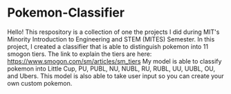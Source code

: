 # Pokemon-Classifier

Hello! This respository is a collection of one the projects I did during MIT's Minority Introduction to Engineering and STEM (MITES) Semester.
In this project, I created a classifier that is able to distinguish pokemon into 11 smogon tiers. The link to explain the tiers are here:
https://www.smogon.com/sm/articles/sm_tiers
My model is able to classify pokemon into Little Cup, PU, PUBL, NU, NUBL, RU, RUBL, UU, UUBL, OU, and Ubers.
This model is also able to take user input so you can create your own custom pokemon.
